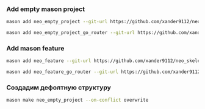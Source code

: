 ### Add empty mason project

```bash
mason add neo_empty_project --git-url https://github.com/xander9112/neo_skeleton --git-path neo_empty_project
```
```bash
mason add neo_empty_project_go_router --git-url https://github.com/xander9112/neo_skeleton --git-path neo_empty_project_go_router
```

### Add mason feature

```bash
mason add neo_feature --git-url https://github.com/xander9112/neo_skeleton --git-path neo_feature
```
```bash
mason add neo_feature_go_router --git-url https://github.com/xander9112/neo_skeleton --git-path neo_feature_go_router
```

### Создадим дефолтную структуру

```bash
mason make neo_empty_project --on-conflict overwrite
```
